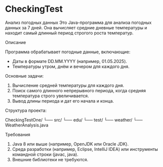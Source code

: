 # CheckingTest

Анализ погодных данных
Это Java-программа для анализа погодных данных за 7 дней. Она вычисляет средние дневные температуры и находит самый длинный период строгого роста температур.

Описание

Программа обрабатывает погодные данные, включающие:
- Даты в формате DD.MM.YYYY (например, 01.05.2025).
- Температуры утром, днём и вечером для каждого дня.

Основные задачи:

1. Вычисление средней температуры для каждого дня.
2. Поиск самого длинного непрерывного периода, когда средняя температура строго увеличивается.
3. Вывод длины периода и дат его начала и конца.

Структура проекта:

CheckingTestOne/
└── src/
    └── edu/
        └── test/
            └── weather/
                └── WeatherAnalysis.java

Требования
1. Java 8 или выше (например, OpenJDK или Oracle JDK).
2. Среда разработки (например, Eclipse, IntelliJ IDEA) или инструменты командной строки (javac, java).
3. Внешние библиотеки не требуются.
